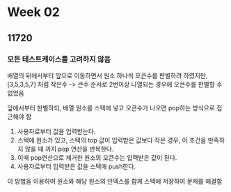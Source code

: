 # Week 02
## 11720
### 모든 테스트케이스를 고려하지 않음

배열의 뒤에서부터 앞으로 이동하면서 원소 하나씩 오큰수를 판별하려 하였지만, [3,5,3,5,7] 처럼 작은수 -> 큰수 순서로 2번이상 나열되는 경우에 오큰수를 판별할 수 없었음

앞에서부터 판별하되, 배열 원소를 스택에 넣고 오큰수가 나오면 pop하는 방식으로 접근해야 함

1. 사용자로부터 값을 입력받는다.
2. 스택에 원소가 있고, 스택의 top 값이 입력받은 값보다 작은 경우, 이 조건을 만족하지 않을 때 까지 pop 연산을 반복한다.
3. 이때 pop연산으로 제거한 원소의 오큰수는 입력받은 값이 된다.
4. 사용자로부터 입력받은 값을 스택에 push한다.

이 방법을 이용하여 원소와 해당 원소의 인덱스를 함께 스택에 저장하여 문제를 해결함